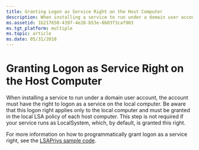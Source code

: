 ```yaml
---
title: Granting Logon as Service Right on the Host Computer
description: When installing a service to run under a domain user account, the account must have the right to logon as a service on the local computer.
ms.assetid: 1b217650-4397-4e28-b53e-8b03f3caf903
ms.tgt_platform: multiple
ms.topic: article
ms.date: 05/31/2018
---
```


# Granting Logon as Service Right on the Host Computer

When installing a service to run under a domain user account, the account must have the right to logon as a service on the local computer. Be aware that this logon right applies only to the local computer and must be granted in the local LSA policy of each host computer. This step is not required if your service runs as LocalSystem, which, by default, is granted this right.

For more information on how to programmatically grant logon as a service right, see the [LSAPrivs sample code](https://www.google.com/#q=LSAPrivs).

 

 




